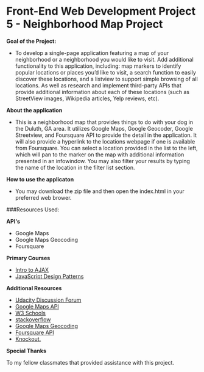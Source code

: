 Front-End Web Development Project 5 - Neighborhood Map Project
===============================

**Goal of the Project:**

* To develop a single-page application featuring a map of your neighborhood or a neighborhood you would like to visit. Add additional functionality to this application, including: map markers to identify popular locations or places you’d like to visit, a search function to easily discover these locations, and a listview to support simple browsing of all locations. As well as research and implement third-party APIs that provide additional information about each of these locations (such as StreetView images, Wikipedia articles, Yelp reviews, etc).

**About the application**

* This is a neighborhood map that provides things to do with your dog in the Duluth, GA area. It utilizes Google Maps, Google Geocoder, Google Streetview, and Foursquare API to provide the detail in the application. It will also provide a hyperlink to the locations webpage if one is available from Foursquare. You can select a location provided in the list to the left, which will pan to the marker on the map with additional information presented in an infowindow. You may also filter your results by typing the name of the location in the filter list section.

**How to use the applicaton**

* You may download the zip file and then open the index.html in your preferred web brower.

###Resources Used:

**API's**

* Google Maps
* Google Maps Geocoding
* Foursquare

**Primary Courses**

* [Intro to AJAX](https://www.udacity.com/course/viewer#!/c-ud110-nd/l-3310298553)
* [JavaScript Design Patterns](https://www.udacity.com/course/viewer#!/c-ud989-nd/l-3417188540)

**Additional Resources**

* [Udacity Discussion Forum](http://discussions.udacity.com/)
* [Google Maps API](https://developers.google.com/maps/documentation/javascript/tutorial)
* [W3 Schools](http://www.w3schools.com/)
* [stackoverflow](http://stackoverflow.com/)
* [Google Maps Geocoding](https://developers.google.com/maps/documentation/geocoding/?hl=de)
* [Foursquare API](https://developer.foursquare.com/docs/venues/explore)
* [Knockout.](http://learn.knockoutjs.com/)


**Special Thanks**

To my fellow classmates that provided assistance with this project.
